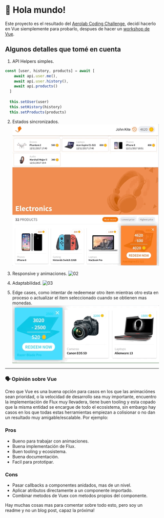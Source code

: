 # 👋 Hola mundo!

Este proyecto es el resultado del [Aerolab Coding Challenge](https://aerolab.co/coding-challenge), decidí hacerlo en Vue siemplemente para probarlo, despues de hacer un [workshop de Vue](https://github.com/ianaya89/workshop-vuejs).

## Algunos detalles que tomé en cuenta
1. API Helpers simples.
  ```js
  const [user, history, products] = await [
      await api.user.me(),
      await api.user.history(),
      await api.products()
    ]

    this.setUser(user)
    this.setHistory(history)
    this.setProducts(products)
  ```

2. Estados sincronizados.
![01](./doc-files/sync.gif)


3. Responsive y animaciones.
![02](./doc-files/responsive.gif)

4. Adaptabilidad.
![03](./doc-files/adapt.gif)

5. Edge cases, como intentar de redeemear otro item mientras otro esta en proceso o actualizar el item seleccionado cuando se obtienen mas monedas.
![03](./doc-files/edge.gif)

___
### 🗣 Opinión sobre Vue
Creo que Vue es una buena opción para casos en los que las animaciónes sean prioridad, o la velocidad de desarrollo sea muy importante, encuentro la implementación de Flux muy llevadera, tiene buen tooling y esta copado que la misma entidad se encargue de todo el ecosistema, sin embargo hay casos en los que todas estas herramientas empiezan a colisionar o no dan un resultado muy amigable/escalable. Por ejemplo:

### Pros
* Bueno para trabajar con animaciones.
* Buena implementación de Flux.
* Buen tooling y ecosistema.
* Buena documentación.
* Facil para prototipar.

### Cons
* Pasar callbacks a componentes anidados, mas de un nivel.
* Aplicar atributos directamente a un componente importado.
* Combinar metodos de Vuex con metodos propios del componente.

Hay muchas cosas mas para comentar sobre todo esto, pero soy un readme y no un blog post, capaz la próxima!